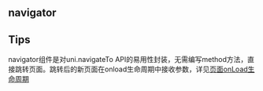 ## navigator

<!-- UTSCOMJSON.navigator.description -->

<!-- UTSCOMJSON.navigator.attribute -->

<!-- UTSCOMJSON.navigator.event -->

<!-- UTSCOMJSON.navigator.component_type-->

<!-- UTSCOMJSON.navigator.compatibility -->

<!-- UTSCOMJSON.navigator.children -->

<!-- UTSCOMJSON.navigator.example -->

<!-- UTSCOMJSON.navigator.reference -->

## Tips
navigator组件是对uni.navigateTo API的易用性封装，无需编写method方法，直接跳转页面。跳转后的新页面在onload生命周期中接收参数，详见[页面onLoad生命周期](../page.md#onload)
